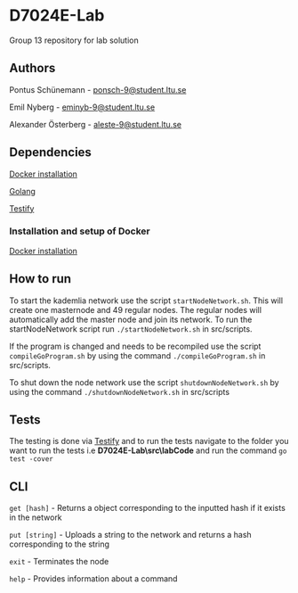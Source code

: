 # D7024E-Lab
Group 13 repository for lab solution

## Authors

Pontus Schünemann - ponsch-9@student.ltu.se

Emil Nyberg - eminyb-9@student.ltu.se

Alexander Österberg - aleste-9@student.ltu.se

## Dependencies
[Docker installation](https://docs.docker.com/engine/install/ubuntu/)

[Golang](https://go.dev/)

[Testify](https://github.com/stretchr/testify)

### Installation and setup of Docker
[Docker installation](https://docs.docker.com/engine/install/ubuntu/)


## How to run
To start the kademlia network use the script `startNodeNetwork.sh`. This will create one masternode and 49 regular nodes. The regular nodes will automatically add the master node and join its network. To run the startNodeNetwork script run `./startNodeNetwork.sh` in src/scripts.

If the program is changed and needs to be recompiled use the script `compileGoProgram.sh` by using the command `./compileGoProgram.sh` in src/scripts.

To shut down the node network use the script `shutdownNodeNetwork.sh` by using the command `./shutdownNodeNetwork.sh` in src/scripts

## Tests
The testing is done via [Testify](https://github.com/stretchr/testify) and to run the tests navigate to the folder you want to run the tests i.e **D7024E-Lab\src\labCode** and run the command `go test -cover`

## CLI
`get [hash]` - Returns a object corresponding to the inputted hash if it exists in the network

`put [string]` - Uploads a string to the network and returns a hash corresponding to the string

`exit` - Terminates the node

`help` - Provides information about a command
